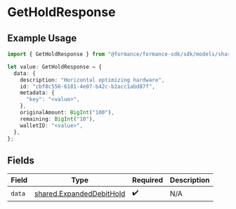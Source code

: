 # GetHoldResponse

## Example Usage

```typescript
import { GetHoldResponse } from "@formance/formance-sdk/sdk/models/shared";

let value: GetHoldResponse = {
  data: {
    description: "Horizontal optimizing hardware",
    id: "cbf8c556-6181-4e07-b42c-b2acc1abd87f",
    metadata: {
      "key": "<value>",
    },
    originalAmount: BigInt("100"),
    remaining: BigInt("10"),
    walletID: "<value>",
  },
};
```

## Fields

| Field                                                                       | Type                                                                        | Required                                                                    | Description                                                                 |
| --------------------------------------------------------------------------- | --------------------------------------------------------------------------- | --------------------------------------------------------------------------- | --------------------------------------------------------------------------- |
| `data`                                                                      | [shared.ExpandedDebitHold](../../../sdk/models/shared/expandeddebithold.md) | :heavy_check_mark:                                                          | N/A                                                                         |